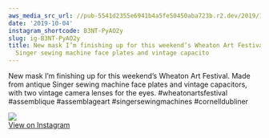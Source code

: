 ```yaml
---
aws_media_src_url: //pub-5541d2355e6941b4a5fe50450aba723b.r2.dev/2019/10/2019-10-04_19-27-34_UTC.jpg
date: '2019-10-04'
instagram_shortcode: B3NT-PyAO2y
slug: ig-B3NT-PyAO2y
title: New mask I’m finishing up for this weekend’s Wheaton Art Festival. Made from  antique
  Singer sewing machine face plates and vintage capacito
---
```


New mask I’m finishing up for this weekend’s Wheaton Art Festival. Made from antique Singer sewing machine face plates and vintage capacitors, with two vintage camera lenses for the eyes. #wheatonartsfestival #assemblique #assemblageart #singersewingmachines #cornelldubliner 

![](//pub-5541d2355e6941b4a5fe50450aba723b.r2.dev/2019/10/2019-10-04_19-27-34_UTC.jpg)   
[View on Instagram](https://www.instagram.com/p/B3NT-PyAO2y/)